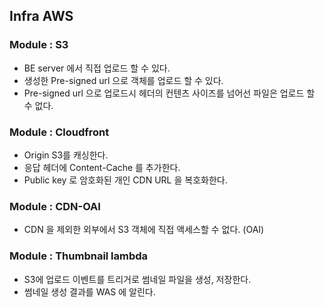 ## Infra AWS

### Module : S3
- BE server 에서 직접 업로드 할 수 있다.
- 생성한 Pre-signed url 으로 객체를 업로드 할 수 있다.
- Pre-signed url 으로 업로드시 헤더의 컨텐츠 사이즈를 넘어선 파일은 업로드 할 수 없다.

### Module : Cloudfront
- Origin S3를 캐싱한다.
- 응답 헤더에 Content-Cache 를 추가한다.
- Public key 로 암호화된 개인 CDN URL 을 복호화한다.

### Module : CDN-OAI
- CDN 을 제외한 외부에서 S3 객체에 직접 액세스할 수 없다. (OAI)

### Module : Thumbnail lambda
- S3에 업로드 이벤트를 트리거로 썸네일 파일을 생성, 저장한다.
- 썸네일 생성 결과를 WAS 에 알린다.